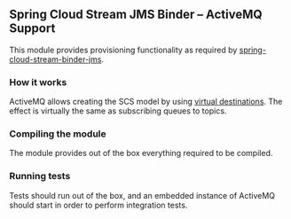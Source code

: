 Spring Cloud Stream JMS Binder – ActiveMQ Support
-------------------------------------------------

This module provides provisioning functionality as required by [spring-cloud-stream-binder-jms](../../../).

### How it works

ActiveMQ allows creating the SCS model by using [virtual destinations](http://activemq.apache.org/virtual-destinations.html).
The effect is virtually the same as subscribing queues to topics.

### Compiling the module

The module provides out of the box everything required to be compiled.

### Running tests

Tests should run out of the box, and an embedded instance of ActiveMQ should
start in order to perform integration tests.